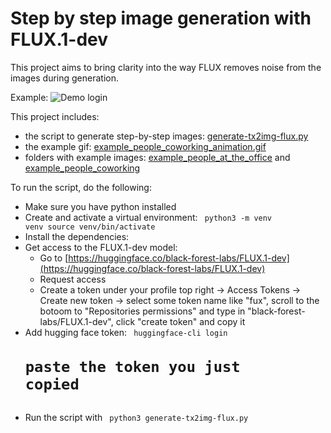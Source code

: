 # Step by step image generation with FLUX.1-dev

This project aims to bring clarity into the way FLUX removes noise from the images during generation.

Example:
<img src="/example_people_coworking_animation.gif" alt="Demo login" style="max-width:80%;">

This project includes:
- the script to generate step-by-step images: [generate-tx2img-flux.py](generate-tx2img-flux.py)
- the example gif: [example_people_coworking_animation.gif](example_people_coworking_animation.gif)
- folders with example images: [example_people_at_the_office](example_people_at_the_office) and [example_people_coworking](example_people_coworking)

To run the script, do the following:
- Make sure you have python installed
- Create and activate a virtual environment:
  <code>
    python3 -m venv venv
    source venv/bin/activate
  </code>
- Install the dependencies:
- Get access to the FLUX.1-dev model:
  - Go to [https://huggingface.co/black-forest-labs/FLUX.1-dev](https://huggingface.co/black-forest-labs/FLUX.1-dev)
  - Request access
  - Create a token under your profile top right -> Access Tokens -> Create new token -> select some token name like "fux", scroll to the botoom to "Repositories permissions" and type in "black-forest-labs/FLUX.1-dev", click "create token" and copy it
- Add hugging face token:
  <code>
    huggingface-cli login
    # paste the token you just copied
  </code>
- Run the script with
  <code>
    python3 generate-tx2img-flux.py
  </code>
